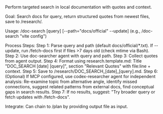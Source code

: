 Perform targeted search in local documentation with quotes and context.

Goal: Search docs for query, return structured quotes from newest files, save to /research/.

Usage: /doc-search [query] [--path="docs/official" --update] (e.g., /doc-search "vite config")

Process Steps:
Step 1: Parse query and path (default docs/official/*.txt). If --update, run /fetch-docs first if files >7 days old (check mtime via Bash).
Step 2: Use doc-searcher agent with query and path.
Step 3: Collect quotes from agent output.
Step 4: Format using research.template.md: Title "DOC_SEARCH [date] [query]", section "Relevant Quotes" with file:line + context.
Step 5: Save to /research/DOC_SEARCH_[date]_[query].md.
Step 6: (Optional) If MCP configured, use codex-researcher agent for independent analysis: Re-examine topic from alternative angle, identify missed connections, suggest related patterns from external docs, find conceptual gaps in search results.
Step 7: If no results, suggest: "Try broader query or fetch updates with /fetch-docs".

Integrate: Can chain to /plan by providing output file as input.
